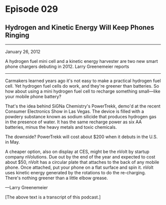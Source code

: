 # Episode 029

## Hydrogen and Kinetic Energy Will Keep Phones Ringing

---

January 26, 2012

A hydrogen fuel mini cell and a kinetic energy harvester are two new smart phone chargers debuting in 2012. Larry Greenemeier reports

---

Carmakers learned years ago it's not easy to make a practical hydrogen fuel cell. Yet hydrogen fuel cells do work, and they're greener than batteries. So how about using a mini hydrogen fuel cell to recharge something small—like your mobile phone battery?

That's the idea behind SiGNa Chemistry's PowerTrekk, demo'd at the recent Consumer Electronics Show in Las Vegas. The device is filled with a powdery substance known as sodium silicide that produces hydrogen gas in the presence of water. It has the same recharge power as six AA batteries, minus the heavy metals and toxic chemicals.

The downside? PowerTrekk will cost about $200 when it debuts in the U.S. in May.

A cheaper option, also on display at CES, might be the nVolt by startup company nVolutions. Due out by the end of the year and expected to cost about $50, nVolt has a circular plate that attaches to the back of any mobile phone. Once attached, put your phone on a flat surface and spin it. nVolt uses kinetic energy generated by the rotations to do the re-charging. There's nothing greener than a little elbow grease.

—Larry Greenemeier

[The above text is a transcript of this podcast.]

